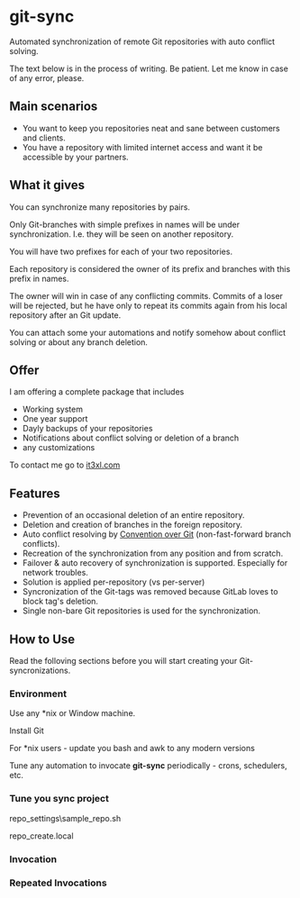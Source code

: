 # git-sync

Automated synchronization of remote Git repositories with auto conflict solving.

The text below is in the process of writing. Be patient. Let me know in case of any error, please.

## Main scenarios

* You want to keep you repositories neat and sane between customers and clients.
* You have a repository with limited internet access and want it be accessible by your partners.

## What it gives

You can synchronize many repositories by pairs.

Only Git-branches with simple prefixes in names will be under synchronization. I.e. they will be seen on another repository.

You will have two prefixes for each of your two repositories.

Each repository is considered the owner of its prefix and branches with this prefix in names.

The owner will win in case of any conflicting commits. Commits of a loser will be rejected, but he have only to repeat its commits again from his local repository after an Git update.

You can attach some your automations and notify somehow about conflict solving or about any branch deletion.

## Offer

I am offering a complete package that includes
* Working system
* One year support
* Dayly backups of your repositories
* Notifications about conflict solving or deletion of a branch
* any customizations

To contact me go to [it3xl.com](it3xl.com)

## Features

* Prevention of an occasional deletion of an entire repository.
* Deletion and creation of branches in the foreign repository.
* Auto conflict resolving by [Convention over Git](http://blog.it3xl.com/2017/09/convention-over-git.html) (non-fast-forward branch conflicts).
* Recreation of the synchronization from any position and from scratch.
* Failover & auto recovery of synchronization is supported. Especially for network troubles.
* Solution is applied per-repository (vs per-server)
* Syncronization of the Git-tags was removed because GitLab loves to block tag's deletion.
* Single non-bare Git repositories is used for the synchronization.


## How to Use

Read the folloving sections before you will start creating your Git-syncronizations.

### Environment

Use any \*nix or Window machine.

Install Git

For \*nix users - update you bash and awk to any modern versions

Tune any automation to invocate **git-sync** periodically - crons, schedulers, etc.

### Tune you sync project


repo_settings\sample_repo.sh

repo_create.local

### Invocation



### Repeated Invocations

